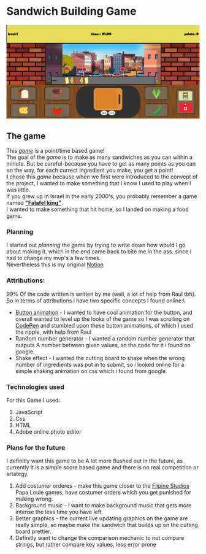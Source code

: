 # Sandwich Building Game
![game main screen screenshot](./assets/main-screen-shot.png)
## The game
This [_game_](link-to-game) is a point/time based game!\
The goal of the _game_ is to make as many sandwiches as you can within a minute. But be careful-because you have to get as many points as you can on the way, for each currect ingredient you make, you get a point!\
__I__ chose this _game_ because when we first were introduced to the convept of the project, I wanted to make something that I know I used to play when I was little.\
If you grew up in Israel in the early 2000's, you probably remember a game named [__"Falafel king״__](https://www.falafelgame.com/eng/falafel.html).\
I wanted to make something that hit home, so I landed on making a food game.
### Planning
I started out _planning_ the game by trying to write down how would I go about making it, which in the end came back to bite me in the ass. since I had to change my mvp's a few times.\
Nevertheless this is my original [Notion](https://www.notion.so/Unit-1-project-25363d523fef80ed9ca9d67f855eb1bb?source=copy_link)

### Attributions: 
99% Of the code written is written by me (well, a lot of help from Raul tbh). 
So in terms of attributions i have two specific concepts I found online:\
* [Button animation](https://codepen.io/ibrahim-anwar/pen/empJeja) - I wanted to have cool animation for the button, and overall wanted to level up the looks of the game so I was scrolling on [CodePen](https://codepen.io/) and stumbled upon these button animations, of which I used the ripple, with help from Raul
* Random number generator - I wanted a random number generator that outputs A number between given values, so the code for it i found on google.
* Shake effect - I wanted the cutting board to shake when the wrong number of ingredients was put in to submit, so i looked online for a simple shaking animation on css which i found from google.

### Technologies used
For this Game I used:
1. JavaScript
2. Css
3. HTML
5. Adobe online photo editor

### Plans for the future
I definitly want this game to be A lot more flushed out in the future, as currently it is a simple score based game and there is no real competition or srtategy.
1. Add costumer orderes - make this game closer to the [Flipine Studios](https://www.flipline.com/) Papa Louie games, have costumer orders which you get punished for making wrong.
2. Background music - I want to make background music that gets more intense the less time you have left.
3. Better graphics - the current live updating graphics on the game are really simple, so maybe make the sandwich that builds up on the cutting board prettier.
4. Definitly want to change the comparison mechanic to not compare strings, but rather compare key values, less error prone 
